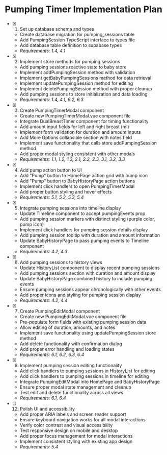 # Pumping Timer Implementation Plan

- [x] 1. Set up database schema and types
  - Create database migration for pumping_sessions table
  - Add PumpingSession TypeScript interface to types file
  - Add database table definition to supabase types
  - _Requirements: 1.4, 4.1_

- [x] 2. Implement store methods for pumping sessions
  - Add pumping sessions reactive state to baby store
  - Implement addPumpingSession method with validation
  - Implement getBabyPumpingSessions method for data retrieval
  - Implement updatePumpingSession method for editing
  - Implement deletePumpingSession method with proper cleanup
  - Add pumping sessions to store initialization and data loading
  - _Requirements: 1.4, 4.1, 6.2, 6.3_

- [x] 3. Create PumpingTimerModal component
  - Create new PumpingTimerModal.vue component file
  - Integrate DualBreastTimer component for timing functionality
  - Add amount input fields for left and right breast (ml)
  - Implement form validation for duration and amount inputs
  - Add More Options collapsible section with notes field
  - Implement save functionality that calls store addPumpingSession method
  - Add proper modal styling consistent with other modals
  - _Requirements: 1.1, 1.2, 1.3, 2.1, 2.2, 2.3, 3.1, 3.2, 3.3_

- [x] 4. Add pump action button to UI
  - Add "Pump" button to HomePage action grid with pump icon
  - Add "Pump" button to BabyHistoryPage action buttons
  - Implement click handlers to open PumpingTimerModal
  - Add proper button styling and hover effects
  - _Requirements: 5.1, 5.2, 5.3, 5.4_

- [x] 5. Integrate pumping sessions into timeline display
  - Update Timeline component to accept pumpingEvents prop
  - Add pumping session markers with distinct styling (purple color, pump icon)
  - Implement click handlers for pumping session details display
  - Add pumping session tooltip with duration and amount information
  - Update BabyHistoryPage to pass pumping events to Timeline component
  - _Requirements: 4.2, 4.3_

- [x] 6. Add pumping sessions to history views
  - Update HistoryList component to display recent pumping sessions
  - Add pumping sessions section with duration and amount display
  - Update BabyHistoryPage combined history to include pumping events
  - Ensure pumping sessions appear chronologically with other events
  - Add proper icons and styling for pumping session display
  - _Requirements: 4.2, 4.4_

- [x] 7. Create PumpingEditModal component
  - Create new PumpingEditModal.vue component file
  - Pre-populate form fields with existing pumping session data
  - Allow editing of duration, amounts, and notes
  - Implement save functionality using updatePumpingSession store method
  - Add delete functionality with confirmation dialog
  - Add proper error handling and loading states
  - _Requirements: 6.1, 6.2, 6.3, 6.4_

- [x] 8. Implement pumping session editing functionality
  - Add click handlers to pumping sessions in HistoryList for editing
  - Add click handlers to pumping sessions in timeline for editing
  - Integrate PumpingEditModal into HomePage and BabyHistoryPage
  - Ensure proper modal state management and cleanup
  - Test edit and delete functionality across all views
  - _Requirements: 6.1, 6.4_

- [ ] 12. Polish UI and accessibility
  - Add proper ARIA labels and screen reader support
  - Ensure keyboard navigation works for all modal interactions
  - Verify color contrast and visual accessibility
  - Test responsive design on mobile and desktop
  - Add proper focus management for modal interactions
  - Implement consistent styling with existing app design
  - _Requirements: 5.4_